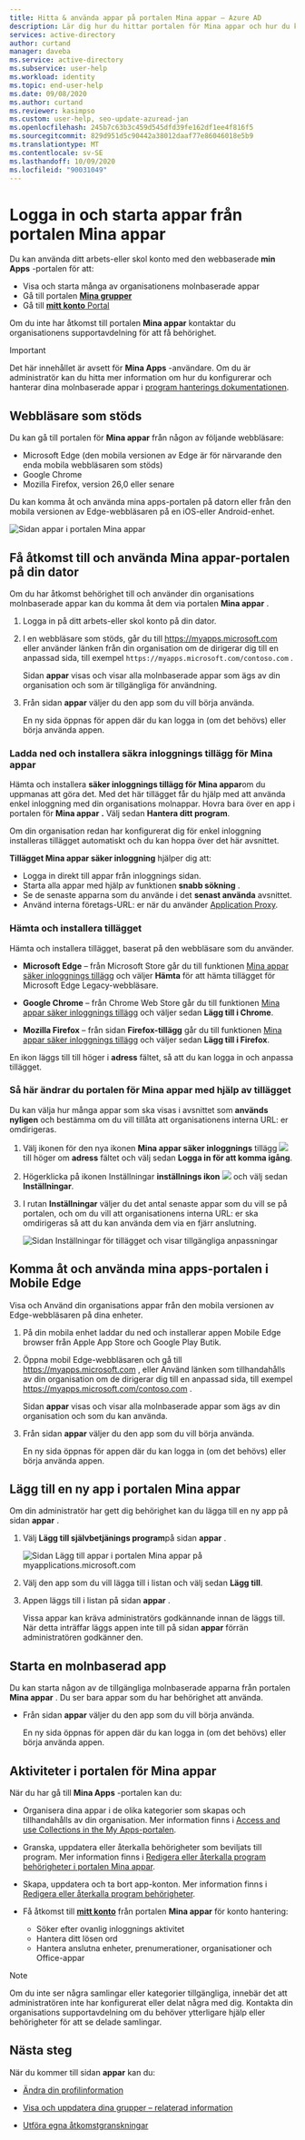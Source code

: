 ```yaml
---
title: Hitta & använda appar på portalen Mina appar – Azure AD
description: Lär dig hur du hittar portalen för Mina appar och hur du kommer åt din organisations molnbaserade appar.
services: active-directory
author: curtand
manager: daveba
ms.service: active-directory
ms.subservice: user-help
ms.workload: identity
ms.topic: end-user-help
ms.date: 09/08/2020
ms.author: curtand
ms.reviewer: kasimpso
ms.custom: user-help, seo-update-azuread-jan
ms.openlocfilehash: 245b7c63b3c459d545dfd39fe162df1ee4f816f5
ms.sourcegitcommit: 829d951d5c90442a38012daaf77e86046018e5b9
ms.translationtype: MT
ms.contentlocale: sv-SE
ms.lasthandoff: 10/09/2020
ms.locfileid: "90031049"
---
```

# <a name="sign-in-and-start-apps-from-the-my-apps-portal"></a>Logga in och starta appar från portalen Mina appar

Du kan använda ditt arbets-eller skol konto med den webbaserade **min Apps** -portalen för att:

- Visa och starta många av organisationens molnbaserade appar
- Gå till portalen [ **Mina grupper**](https://account.activedirectory.windowsazure.com/r#/groups)
- Gå till [ **mitt konto** Portal](https://myaccount.microsoft.com/)

Om du inte har åtkomst till portalen **Mina appar** kontaktar du organisationens supportavdelning för att få behörighet.

> [!IMPORTANT]
> Det här innehållet är avsett för **Mina Apps** -användare. Om du är administratör kan du hitta mer information om hur du konfigurerar och hanterar dina molnbaserade appar i [program hanterings dokumentationen](../manage-apps/index.yml).

## <a name="supported-browsers"></a>Webbläsare som stöds

Du kan gå till portalen för **Mina appar** från någon av följande webbläsare:

- Microsoft Edge (den mobila versionen av Edge är för närvarande den enda mobila webbläsaren som stöds)
- Google Chrome
- Mozilla Firefox, version 26,0 eller senare

Du kan komma åt och använda mina apps-portalen på datorn eller från den mobila versionen av Edge-webbläsaren på en iOS-eller Android-enhet.

![Sidan appar i portalen Mina appar](media/my-apps-portal/my-apps-portal-apps-page.png)

## <a name="access-and-use-the-my-apps-portal-on-your-computer"></a>Få åtkomst till och använda Mina appar-portalen på din dator

Om du har åtkomst behörighet till och använder din organisations molnbaserade appar kan du komma åt dem via portalen **Mina appar** .

1. Logga in på ditt arbets-eller skol konto på din dator.

1. I en webbläsare som stöds, går du till https://myapps.microsoft.com eller använder länken från din organisation om de dirigerar dig till en anpassad sida, till exempel `https://myapps.microsoft.com/contoso.com` .

   Sidan **appar** visas och visar alla molnbaserade appar som ägs av din organisation och som är tillgängliga för användning.

1. Från sidan **appar** väljer du den app som du vill börja använda.

   En ny sida öppnas för appen där du kan logga in (om det behövs) eller börja använda appen.

### <a name="download-and-install-the-my-apps-secure-sign-in-extension"></a>Ladda ned och installera säkra inloggnings tillägg för Mina appar

Hämta och installera **säker inloggnings tillägg för Mina appar**om du uppmanas att göra det. Med det här tillägget får du hjälp med att använda enkel inloggning med din organisations molnappar. Hovra bara över en app i portalen för **Mina appar** **.** Välj sedan **Hantera ditt program**.

Om din organisation redan har konfigurerat dig för enkel inloggning installeras tillägget automatiskt och du kan hoppa över det här avsnittet.

**Tillägget Mina appar säker inloggning** hjälper dig att:

- Logga in direkt till appar från inloggnings sidan.
- Starta alla appar med hjälp av funktionen **snabb sökning** .
- Se de senaste apparna som du använde i det **senast använda** avsnittet.
- Använd interna företags-URL: er när du använder [Application Proxy](../manage-apps/application-proxy.md).

### <a name="to-download-and-install-the-extension"></a>Hämta och installera tillägget

Hämta och installera tillägget, baserat på den webbläsare som du använder.

- **Microsoft Edge** – från Microsoft Store går du till funktionen [Mina appar säker inloggnings tillägg](https://microsoftedge.microsoft.com/addons/detail/my-apps-secure-signin-ex/gaaceiggkkiffbfdpmfapegoiohkiipl) och väljer **Hämta** för att hämta tillägget för Microsoft Edge Legacy-webbläsare.

- **Google Chrome** – från Chrome Web Store går du till funktionen [Mina appar säker inloggnings tillägg](https://chrome.google.com/webstore/detail/my-apps-secure-sign-in-ex/ggjhpefgjjfobnfoldnjipclpcfbgbhl) och väljer sedan **Lägg till i Chrome**.

- **Mozilla Firefox** – från sidan **Firefox-tillägg** går du till funktionen [Mina appar säker inloggnings tillägg](https://addons.mozilla.org/firefox/addon/access-panel-extension/) och väljer sedan **Lägg till i Firefox**.

En ikon läggs till till höger i **adress** fältet, så att du kan logga in och anpassa tillägget.

### <a name="to-change-your-my-apps-portal-using-the-extension"></a>Så här ändrar du portalen för Mina appar med hjälp av tillägget

Du kan välja hur många appar som ska visas i avsnittet som **används nyligen** och bestämma om du vill tillåta att organisationens interna URL: er omdirigeras.

1. Välj ikonen för den nya ikonen **Mina appar säker inloggnings** tillägg ![ ](media/my-apps-portal/my-apps-portal-extension-icon.png) till höger om **adress** fältet och välj sedan **Logga in för att komma igång**.

1. Högerklicka på ikonen Inställningar **inställnings ikon** ![ ](media/my-apps-portal/my-apps-portal-extension-settings-icon.png) och välj sedan **Inställningar**.

1. I rutan **Inställningar** väljer du det antal senaste appar som du vill se på portalen, och om du vill att organisationens interna URL: er ska omdirigeras så att du kan använda dem via en fjärr anslutning.

   ![Sidan Inställningar för tillägget och visar tillgängliga anpassningar](media/my-apps-portal/my-apps-portal-extension-settings-page.png)

## <a name="access-and-use-the-my-apps-portal-on-mobile-edge"></a>Komma åt och använda mina apps-portalen i Mobile Edge

Visa och Använd din organisations appar från den mobila versionen av Edge-webbläsaren på dina enheter.

1. På din mobila enhet laddar du ned och installerar appen Mobile Edge browser från Apple App Store och Google Play Butik.

1. Öppna mobil Edge-webbläsaren och gå till https://myapps.microsoft.com , eller Använd länken som tillhandahålls av din organisation om de dirigerar dig till en anpassad sida, till exempel https://myapps.microsoft.com/contoso.com .

   Sidan **appar** visas och visar alla molnbaserade appar som ägs av din organisation och som du kan använda.

1. Från sidan **appar** väljer du den app som du vill börja använda.

   En ny sida öppnas för appen där du kan logga in (om det behövs) eller börja använda appen.

## <a name="add-a-new-app-to-the-my-apps-portal"></a>Lägg till en ny app i portalen Mina appar

Om din administratör har gett dig behörighet kan du lägga till en ny app på sidan **appar** .

1. Välj **Lägg till självbetjänings program**på sidan **appar** .

   ![Sidan Lägg till appar i portalen Mina appar på myapplications.microsoft.com](media/my-apps-portal/my-apps-portal-add-app-link.png)

1. Välj den app som du vill lägga till i listan och välj sedan **Lägg till**.

1. Appen läggs till i listan på sidan **appar** .

   Vissa appar kan kräva administratörs godkännande innan de läggs till. När detta inträffar läggs appen inte till på sidan **appar** förrän administratören godkänner den.

## <a name="start-a-cloud-based-app"></a>Starta en molnbaserad app

Du kan starta någon av de tillgängliga molnbaserade apparna från portalen **Mina appar** . Du ser bara appar som du har behörighet att använda.

- Från sidan **appar** väljer du den app som du vill börja använda.

   En ny sida öppnas för appen där du kan logga in (om det behövs) eller börja använda appen.

## <a name="activities-in-the-my-apps-portal"></a>Aktiviteter i portalen för Mina appar

När du har gå till **Mina Apps** -portalen kan du:

- Organisera dina appar i de olika kategorier som skapas och tillhandahålls av din organisation. Mer information finns i [Access and use Collections in the My Apps-portalen](my-applications-portal-workspaces.md).
- Granska, uppdatera eller återkalla behörigheter som beviljats till program. Mer information finns i [Redigera eller återkalla program behörigheter i portalen Mina appar](my-applications-portal-permissions-saved-accounts.md).
- Skapa, uppdatera och ta bort app-konton. Mer information finns i [Redigera eller återkalla program behörigheter](my-applications-portal-permissions-saved-accounts.md).
- Få åtkomst till [**mitt konto**](my-account-portal-overview.md) från portalen **Mina appar** för konto hantering:
  
  - Söker efter ovanlig inloggnings aktivitet
  - Hantera ditt lösen ord
  - Hantera anslutna enheter, prenumerationer, organisationer och Office-appar

>[!NOTE]
>Om du inte ser några samlingar eller kategorier tillgängliga, innebär det att administratören inte har konfigurerat eller delat några med dig. Kontakta din organisations supportavdelning om du behöver ytterligare hjälp eller behörigheter för att se delade samlingar.

## <a name="next-steps"></a>Nästa steg

När du kommer till sidan **appar** kan du:

- [Ändra din profilinformation](my-apps-portal-end-user-update-profile.md)

- [Visa och uppdatera dina grupper – relaterad information](my-apps-portal-end-user-groups.md)

- [Utföra egna åtkomstgranskningar](my-apps-portal-end-user-access-reviews.md)
